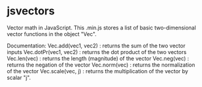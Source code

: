 # jsvectors
Vector math in JavaScript.
This .min.js stores a list of basic two-dimensional vector functions in the object "Vec". 

Documentation:
Vec.add(vec1, vec2) : returns the sum of the two vector inputs
Vec.dotPr(vec1, vec2) : returns the dot product of the two vectors
Vec.len(vec) : returns the length (magnitude) of the vector
Vec.neg(vec) : returns the negation of the vector
Vec.norm(vec) : returns the normalization of the vector
Vec.scale(vec, j) : returns the multiplication of the vector by scalar "j". 
